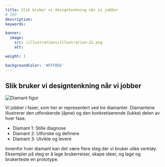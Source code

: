 ```yaml
---
title: Slik bruker vi designtenkning når vi jobber
# SEO
description:
keywords:

banner:
  image:
    src: /illustrations/illustration-22.png
    alt:

weight: 1

backgroundColor: '#FFFBE6'
---
```


## Slik bruker vi designtenkning når vi jobber 

![Diamant figur](/images/diamant.png)

Vi jobber i faser, som her er representert ved tre diamanter. Diamantene illustrerer den utforskende (åpne) og den konkretiserende (lukke) delen av hver fase.

- Diamant 1: Stille diagnose
- Diamant 2: Utforske og definere
- Diamant 3: Utvikle og levere

Innenfor hver diamant kan det være flere steg der vi bruker ulike verktøy. Eksempler på steg er å lage brukerreiser, skape ideer, og lage og brukerteste en prototype.